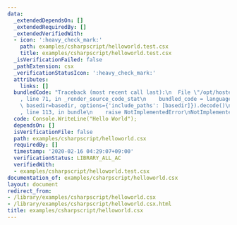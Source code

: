 ```yaml
---
data:
  _extendedDependsOn: []
  _extendedRequiredBy: []
  _extendedVerifiedWith:
  - icon: ':heavy_check_mark:'
    path: examples/csharpscript/helloworld.test.csx
    title: examples/csharpscript/helloworld.test.csx
  _isVerificationFailed: false
  _pathExtension: csx
  _verificationStatusIcon: ':heavy_check_mark:'
  attributes:
    links: []
  bundledCode: "Traceback (most recent call last):\n  File \"/opt/hostedtoolcache/Python/3.9.4/x64/lib/python3.9/site-packages/onlinejudge_verify/documentation/build.py\"\
    , line 71, in _render_source_code_stat\n    bundled_code = language.bundle(stat.path,\
    \ basedir=basedir, options={'include_paths': [basedir]}).decode()\n  File \"/opt/hostedtoolcache/Python/3.9.4/x64/lib/python3.9/site-packages/onlinejudge_verify/languages/csharpscript.py\"\
    , line 113, in bundle\n    raise NotImplementedError\nNotImplementedError\n"
  code: Console.WriteLine("Hello World");
  dependsOn: []
  isVerificationFile: false
  path: examples/csharpscript/helloworld.csx
  requiredBy: []
  timestamp: '2020-02-16 04:29:07+09:00'
  verificationStatus: LIBRARY_ALL_AC
  verifiedWith:
  - examples/csharpscript/helloworld.test.csx
documentation_of: examples/csharpscript/helloworld.csx
layout: document
redirect_from:
- /library/examples/csharpscript/helloworld.csx
- /library/examples/csharpscript/helloworld.csx.html
title: examples/csharpscript/helloworld.csx
---
```

